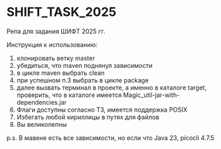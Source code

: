 # SHIFT_TASK_2025
Репа для задания ШИФТ 2025 гг.

Инструкция к использованию:
1. клонировать ветку master
2. убедиться, что maven поднянул зависимости
3. в цикле maven выбрать clean
4. при успешном п.3 выбрать в цикле package
5. далее вызвать терминал в проекте, а именно в каталоге target, проверить, что в каталоге имеется Magic_util-jar-with-dependencies.jar
6. Флаги доступны согласно ТЗ, имеется поддержка POSIX
7. Избегать любой кириллицы в путях для файлов
8. Вы великолепны

p.s. В мавене есть все зависимости, но если что Java 23, picocli 4.7.5
